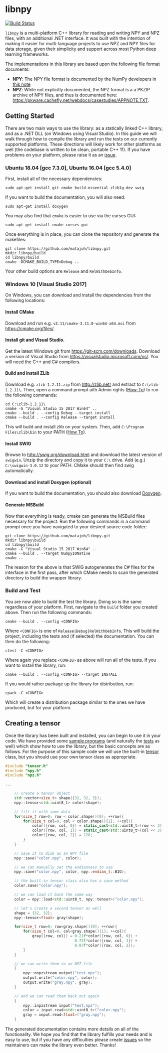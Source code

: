 # libnpy

[![Build Status](https://travis-ci.com/matajoh/libnpy.svg?token=mQKh8ae3m6BDSeGHqxyY&branch=master)](https://travis-ci.com/matajoh/libnpy)

`libnpy` is a multi-platform C++ library for reading and writing NPY and
NPZ files, with an additional .NET interface. It was built with the 
intention of making it easier for multi-language projects to use NPZ and
NPY files for data storage, given their simplicity and support across
most Python deep learning frameworks.

The implementations in this library are based upon the following file
format documents:
- **NPY**: The NPY file format is documented by the NumPy developers
           in [this note](https://docs.scipy.org/doc/numpy/reference/generated/numpy.lib.format.html)
- **NPZ**: While not explicitly documented, the NPZ format is a
           a PKZIP archive of NPY files, and thus is documented
           here: https://pkware.cachefly.net/webdocs/casestudies/APPNOTE.TXT.

## Getting Started

There are two main ways to use the library: as a statically linked C++
library, and as a .NET DLL (on Windows using Visual Studio). In this
guide we will walk through how to compile the library and run the tests
on our currently supported platforms. These directions will likely
work for other platforms as well (the codebase is written to be clean,
portable C++ 11). If you have problems on your platform, please raise
it as an [issue](https://github.com/matajoh/libnpy/issues).

### Ubuntu 18.04 [gcc 7.3.0], Ubuntu 16.04 [gcc 5.4.0]

First, install all of the necessary dependencies:

    sudo apt-get install git cmake build-essential zlib1g-dev swig

If you want to build the documentation, you will also need:

    sudo apt-get install doxygen

You may also find that `cmake` is easier to use via the curses GUI:

    sudo apt-get install cmake-curses-gui

Once everything is in place, you can clone the repository and generate the
makefiles:

    git clone https://github.com/matajoh/libnpy.git
    mkdir libnpy/build
    cd libnpy/build
    cmake -DCMAKE_BUILD_TYPE=Debug ..

Your other build options are `Release` and `RelWithDebInfo`.

### Windows 10 [Visual Studio 2017]

On Windows, you can download and install the dependencies from the following
locations:

#### Install CMake
Download and run e.g. `v3.11/cmake-3.11.0-win64-x64.msi` from
https://cmake.org/files/.

#### Install git and Visual Studio.
Get the latest Windows git from https://git-scm.com/downloads. Download a
version of Visual Studio from https://visualstudio.microsoft.com/vs/. You
will need the C++ and C# compilers.

#### Build and install ZLib 
Download e.g. `zlib-1.2.11.zip` from http://zlib.net/ and extract to
`C:\zlib-1.2.11\`. Then, open a command prompt aith Admin rights
([How-To](https://technet.microsoft.com/en-us/library/cc947813(v=ws.10).aspx))
to run the following commands:

    cd C:\zlib-1.2.11\
    cmake -G "Visual Studio 15 2017 Win64" ..
    cmake --build . --config Debug --target install
    cmake --build . --config Release --target install

This will build and install zlib on your system. Then, add
`C:\Program Files\zlib\bin` to your PATH
([How To](https://support.microsoft.com/en-us/kb/310519)).

#### Install SWIG
Browse to http://swig.org/download.html and download the latest version of
`swigwin`. Unzip the directory and copy it to your `C:\` drive. Add (e.g.)
`C:\swigwin-3.0.12` to your PATH. CMake should then find swig automatically.

#### Download and install Doxygen (optional)
If you want to build the documentation, you should also download
[Doxygen](http://www.doxygen.nl/). 

#### Generate MSBuild
Now that everything is ready, cmake can generate the MSBuild files necessary
for the project. Run the following commands in a command prompt once you have
navigated to your desired source code folder:

    git clone https://github.com/matajoh/libnpy.git
    mkdir libnpy\build
    cd libnpy\build
    cmake -G "Visual Studio 15 2017 Win64" ..
    cmake --build . --target NumpyIONative
    cmake ..

The reason for the above is that SWIG autogenerates the C# files for the
interface in the first pass, after which CMake needs to scan the generated
directory to build the wrapper library.

### Build and Test
You are now able to build the test the library. Doing so is the same
regardless of your platform. First, navigate to the `build` folder you
created above. Then run the following commands:

    cmake --build . --config <CONFIG>

Where `<CONFIG>` is one of `Release|Debug|RelWithDebInfo`. This will build
the project, including the tests and (if selected) the documentation. You
can then do the following:

    ctest -C <CONFIG>

Where again you replace `<CONFIG>` as above will run all of the tests.
If you want to install the library, run:

    cmake --build . --config <CONFIG> --target INSTALL

If you would rather package up the library for distribution, run:

    cpack -C <CONFIG>

Which will create a distribution package similar to the ones we have
produced, but for your platform.

## Creating a tensor

Once the library has been built and installed, you can begin to use it
in your code. We have provided some
[sample programs](https://github.com/matajoh/libnpy/tree/master/samples)
(and naturally the [tests](https://github.com/matajoh/libnpy/tree/master/test)
as well) which show how to use the library, but the basic concepts are as follows.
For the purpose of this sample code we will use the built-in [tensor](src/tensor.h)
class, but you should use your own tensor class as appropriate.

```C++
#include "tensor.h"
#include "npy.h"
#include "npz.h"

...

    // create a tensor object
    std::vector<size_t> shape({32, 32, 3});
    npy::tensor<std::uint8_t> color(shape);

    // fill it with some data
    for(size_t row=0; row < color.shape()[0]; ++row){
        for(size_t col=0; col < color.shape()[1]; ++col){
            color({row, col, 0}) = static_cast<std::uint8_t>(row << 3);
            color({row, col, 1}) = static_cast<std::uint8_t>(col << 3);
            color({row, col, 2}) = 128;
        }
    }

    // save it to disk as an NPY file
    npy::save("color.npy", color);

    // we can manually set the endianness to use
    npy::save("color.npy", color, npy::endian_t::BIG);

    // the built-in tensor class also has a save method
    color.save("color.npy");

    // we can load it back the same way
    color = npy::load<std::uint8_t, npy::tensor>("color.npy");

    // let's create a second tensor as well
    shape = {32, 32};
    npy::tensor<float> gray(shape);

    for(size_t row=0; row<gray.shape()[0]; ++row){
        for(size_t col=0; col<gray.shape()[1]; ++col){
            gray({row, col}) = 0.21f*color({row, col, 0}) +
                               0.72f*color({row, col, 1}) +
                               0.07f*color({row, col, 2});
        }
    }

    // we can write them to an NPZ file
    {
        npy::onpzstream output("test.npz");
        output.write("color.npy", color);
        output.write("gray.npy", gray);
    }

    // and we can read them back out again
    {
        npy::inpzstream input("test.npz");
        color = input.read<std::uint8_t>("color.npy");
        gray = input.read<float>("gray.npy");
    }
```

The generated documentation contains more details on all of the functionality.
We hope you find that the library fulfills your needs and is easy to use, but
if you have any difficulties please create
[issues](https://github.com/matajoh/libnpy/issues) so the maintainers can make
the library even better. Thanks!